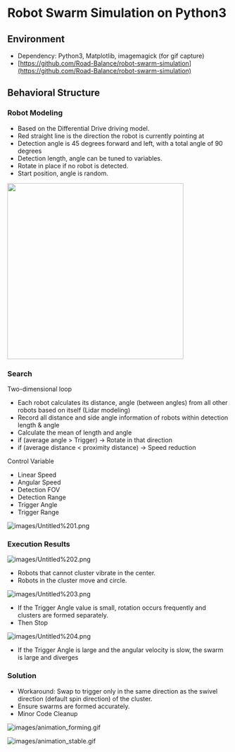# Robot Swarm Simulation on Python3

## Environment

- Dependency: Python3, Matplotlib, imagemagick (for gif capture)
- [https://github.com/Road-Balance/robot-swarm-simulation](https://github.com/Road-Balance/robot-swarm-simulation)

## Behavioral Structure

### Robot Modeling

- Based on the Differential Drive driving model.
- Red straight line is the direction the robot is currently pointing at
- Detection angle is 45 degrees forward and left, with a total angle of 90 degrees
- Detection length, angle can be tuned to variables.
- Rotate in place if no robot is detected.
- Start position, angle is random.

<img src="./images/Untitled.png" width="400"> 


### Search

Two-dimensional loop

- Each robot calculates its distance, angle (between angles) from all other robots based on itself (Lidar modeling)
- Record all distance and side angle information of robots within detection length & angle
- Calculate the mean of length and angle
- if (average angle > Trigger) → Rotate in that direction
- if (average distance < proximity distance) → Speed reduction

Control Variable 

- Linear Speed
- Angular Speed
- Detection FOV
- Detection Range
- Trigger Angle
- Trigger Range

![images/Untitled%201.png](images/Untitled%201.png)

### Execution Results

![images/Untitled%202.png](images/Untitled%202.png)

- Robots that cannot cluster  vibrate in the center.
- Robots in the cluster move and circle.

![images/Untitled%203.png](images/Untitled%203.png)

- If the Trigger Angle value is small, rotation occurs frequently and clusters are formed separately.
- Then Stop

![images/Untitled%204.png](images/Untitled%204.png)

- If the Trigger Angle is large and the angular velocity is slow, the swarm is large and diverges

### Solution

- Workaround: Swap to trigger only in the same direction as the swivel direction (default spin direction) of the cluster.
- Ensure swarms are formed accurately.
- Minor Code Cleanup

![images/animation_forming.gif](images/animation_forming.gif)

![images/animation_stable.gif](images/animation_stable.gif)
